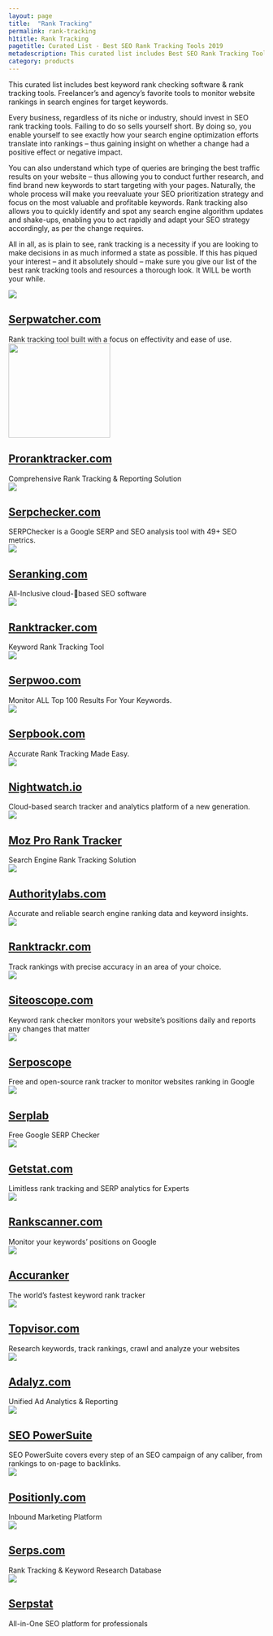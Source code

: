 ```yaml
---
layout: page
title:  "Rank Tracking"
permalink: rank-tracking
h1title: Rank Tracking
pagetitle: Curated List - Best SEO Rank Tracking Tools 2019
metadescription: This curated list includes Best SEO Rank Tracking Tools. Freelancer&#039;s and agency&#039;s favorite tools to monitor rankings in search engines for target keywords.
category: products
---
```

This curated list includes best keyword rank checking software & rank tracking tools. Freelancer’s and agency’s favorite tools to monitor website rankings in search engines for target keywords.

Every business, regardless of its niche or industry, should invest in SEO rank tracking tools. Failing to do so sells yourself short. By doing so, you enable yourself to see exactly how your search engine optimization efforts translate into rankings – thus gaining insight on whether a change had a positive effect or negative impact.

You can also understand which type of queries are bringing the best traffic results on your website – thus allowing you to conduct further research, and find brand new keywords to start targeting with your pages. Naturally, the whole process will make you reevaluate your SEO prioritization strategy and focus on the most valuable and profitable keywords. Rank tracking also allows you to quickly identify and spot any search engine algorithm updates and shake-ups, enabling you to act rapidly and adapt your SEO strategy accordingly, as per the change requires.

All in all, as is plain to see, rank tracking is a necessity if you are looking to make decisions in as much informed a state as possible. If this has piqued your interest – and it absolutely should – make sure you give our list of the best rank tracking tools and resources a thorough look. It WILL be worth your while.

<article class="resource">
<div class="resource__thumb"><img  src="/wp-content/uploads/2017/05/serpwatcher-1140-200x200.png"  /></div>
<div class="resource__info">
<h2 ><a href="https://serpwatcher.com/?ref=curatedseotools.com" target="_blank class=">Serpwatcher.com</a></h2>
Rank tracking tool built with a focus on effectivity and ease of use.

</div>
</article><article class="resource">
<div class="resource__thumb"><img  src="/wp-content/uploads/2017/03/proranktracker-com-200x185.png" alt="" width="200" height="185" /></div>
<div class="resource__info">
<h2 ><a href="https://proranktracker.com/?ref=curatedseotools.com" target="_blank class=">Proranktracker.com</a></h2>
Comprehensive Rank Tracking &amp; Reporting Solution

</div>
</article><article class="resource">
<div class="resource__thumb"><img  src="/wp-content/uploads/2017/03/serpchecker-big-200x200.png"  /></div>
<div class="resource__info">
<h2 ><a href="https://serpchecker.com/?ref=curatedseotools.com" target="_blank class=">Serpchecker.com</a></h2>
SERPChecker is a Google SERP and SEO analysis tool with 49+ SEO metrics.

</div>
</article><article class="resource">
<div class="resource__thumb"><img  src="/wp-content/uploads/2017/01/seranking-com-200x200.png"  /></div>
<div class="resource__info">
<h2 ><a href="https://seranking.com/?ref=curatedseotools.com" target="_blank class=">Seranking.com</a></h2>
All-Inclusive cloud-based SEO software

</div>
</article><article class="resource">
<div class="resource__thumb"><img  src="/wp-content/uploads/2017/01/ranktracker-com-200x200.png"  /></div>
<div class="resource__info">
<h2 ><a href="https://www.ranktracker.com/?ref=curatedseotools.com" target="_blank class=">Ranktracker.com</a></h2>
Keyword Rank Tracking Tool

</div>
</article><article class="resource">
<div class="resource__thumb"><img  src="/wp-content/uploads/2016/12/logo-jun-2016-mobile-200x200.png"  /></div>
<div class="resource__info">
<h2 ><a href="https://www.serpwoo.com/?ref=curatedseotools.com" target="_blank class=">Serpwoo.com</a></h2>
Monitor ALL Top 100 Results For Your Keywords.

</div>
</article><article class="resource">
<div class="resource__thumb"><img  src="/wp-content/uploads/2016/12/serpbook-com-200x200.png"  /></div>
<div class="resource__info">
<h2 ><a href="https://serpbook.com/?ref=curatedseotools.com" target="_blank class=">Serpbook.com</a></h2>
Accurate Rank Tracking Made Easy.

</div>
</article><article class="resource">
<div class="resource__thumb"><img  src="/wp-content/uploads/2016/12/nightwatch-io-200x200.png"  /></div>
<div class="resource__info">
<h2 ><a href="https://nightwatch.io/?ref=curatedseotools.com" target="_blank class=">Nightwatch.io</a></h2>
Cloud-based search tracker and analytics platform of a new generation.

</div>
</article><article class="resource">
<div class="resource__thumb"><img  src="/wp-content/uploads/2016/12/moz-pro-rank-tracker-200x200.png"  /></div>
<div class="resource__info">
<h2 ><a href="https://moz.com/tools/rank-tracker?ref=curatedseotools.com" target="_blank class=">Moz Pro Rank Tracker</a></h2>
Search Engine Rank Tracking Solution

</div>
</article><article class="resource">
<div class="resource__thumb"><img  src="/wp-content/uploads/2016/12/authoritylabs-com-200x200.png"  /></div>
<div class="resource__info">
<h2 ><a href="https://authoritylabs.com/?ref=curatedseotools.com" target="_blank class=">Authoritylabs.com</a></h2>
Accurate and reliable search engine ranking data and keyword insights.

</div>
</article><article class="resource">
<div class="resource__thumb"><img  src="/wp-content/uploads/2016/12/ranktrackr-com-200x200.png"  /></div>
<div class="resource__info">
<h2 ><a href="http://ranktrackr.com/?ref=curatedseotools.com" target="_blank class=">Ranktrackr.com</a></h2>
Track rankings with precise accuracy in an area of your choice.

</div>
</article><article class="resource">
<div class="resource__thumb"><img  src="/wp-content/uploads/2016/12/siteoscope-com-200x200.png"  /></div>
<div class="resource__info">
<h2 ><a href="https://www.siteoscope.com/?ref=curatedseotools.com" target="_blank class=">Siteoscope.com</a></h2>
Keyword rank checker monitors your website’s positions daily and reports any changes that matter

</div>
</article><article class="resource">
<div class="resource__thumb"><img  src="/wp-content/uploads/2016/12/serposcope-200x200.png"  /></div>
<div class="resource__info">
<h2 ><a href="https://serposcope.serphacker.com/en/?ref=curatedseotools.com" target="_blank class=">Serposcope</a></h2>
Free and open-source rank tracker to monitor websites ranking in Google

</div>
</article><article class="resource">
<div class="resource__thumb"><img  src="/wp-content/uploads/2016/12/serplab-200x200.png"  /></div>
<div class="resource__info">
<h2 ><a href="https://www.serplab.co.uk/?ref=curatedseotools.com" target="_blank class=">Serplab</a></h2>
Free Google SERP Checker

</div>
</article><article class="resource">
<div class="resource__thumb"><img  src="/wp-content/uploads/2016/12/getstat-com-200x200.jpg"  /></div>
<div class="resource__info">
<h2 ><a href="https://getstat.com/?ref=curatedseotools.com" target="_blank class=">Getstat.com</a></h2>
Limitless rank tracking and SERP analytics for Experts

</div>
</article><article class="resource">
<div class="resource__thumb"><img  src="/wp-content/uploads/2016/12/rankscanner-com-200x200.png" sizes="(max-width: 200px) 100vw, 200px" srcset="https://curatedseotools.com/wp-content/uploads/2016/12/rankscanner-com-200x200.png 200w, https://curatedseotools.com/wp-content/uploads/2016/12/rankscanner-com-500x500.png 500w, https://curatedseotools.com/wp-content/uploads/2016/12/rankscanner-com-90x90.png 90w, https://curatedseotools.com/wp-content/uploads/2016/12/rankscanner-com.png 515w"  /></div>
<div class="resource__info">
<h2 ><a href="https://www.rankscanner.com/?ref=curatedseotools.com" target="_blank class=">Rankscanner.com</a></h2>
Monitor your keywords’ positions on Google

</div>
</article><article class="resource">
<div class="resource__thumb"><img  src="/wp-content/uploads/2016/12/accuranker-200x200.png"  /></div>
<div class="resource__info">
<h2 ><a href="https://www.accuranker.com/?ref=curatedseotools.com" target="_blank class=">Accuranker</a></h2>
The world’s fastest keyword rank tracker

</div>
</article><article class="resource">
<div class="resource__thumb"><img  src="/wp-content/uploads/2016/12/topvisor-com-200x200.png" sizes="(max-width: 200px) 100vw, 200px" srcset="https://curatedseotools.com/wp-content/uploads/2016/12/topvisor-com-200x200.png 200w, https://curatedseotools.com/wp-content/uploads/2016/12/topvisor-com-90x90.png 90w, https://curatedseotools.com/wp-content/uploads/2016/12/topvisor-com.png 315w"  /></div>
<div class="resource__info">
<h2 ><a href="https://topvisor.com/?ref=curatedseotools.com" target="_blank class=">Topvisor.com</a></h2>
Research keywords, track rankings, crawl and analyze your websites

</div>
</article><article class="resource">
<div class="resource__thumb"><img  src="/wp-content/uploads/2016/12/adalyz-com-200x200.png"  /></div>
<div class="resource__info">
<h2 ><a href="https://www.adalyz.com/?ref=curatedseotools.com" target="_blank class=">Adalyz.com</a></h2>
Unified Ad Analytics &amp; Reporting

</div>
</article><article class="resource">
<div class="resource__thumb"><img  src="/wp-content/uploads/2016/12/seo-powersuite-200x200.jpg"  /></div>
<div class="resource__info">
<h2 ><a href="http://www.link-assistant.com/?ref=curatedseotools.com" target="_blank class=">SEO PowerSuite</a></h2>
SEO PowerSuite covers every step of an SEO campaign of any caliber, from rankings to on-page to backlinks.

</div>
</article><article class="resource">
<div class="resource__thumb"><img  src="/wp-content/uploads/2016/12/positionly-com-200x200.gif"  /></div>
<div class="resource__info">
<h2 ><a href="https://positionly.com/?ref=curatedseotools.com" target="_blank class=">Positionly.com</a></h2>
Inbound Marketing Platform

</div>
</article><article class="resource">
<div class="resource__thumb"><img  src="/wp-content/uploads/2016/12/serps-com-200x200.png"  /></div>
<div class="resource__info">
<h2 ><a href="https://serps.com/?ref=curatedseotools.com" target="_blank class=">Serps.com</a></h2>
Rank Tracking &amp; Keyword Research Database

</div>
</article><article class="resource">
<div class="resource__thumb"><img  src="/wp-content/uploads/2016/12/images-1-200x200.png" sizes="(max-width: 200px) 100vw, 200px" srcset="https://curatedseotools.com/wp-content/uploads/2016/12/images-1-200x200.png 200w, https://curatedseotools.com/wp-content/uploads/2016/12/images-1-90x90.png 90w, https://curatedseotools.com/wp-content/uploads/2016/12/images-1.png 225w"  /></div>
<div class="resource__info">
<h2 ><a href="https://serpstat.com/?ref=curatedseotools.com" target="_blank class=">Serpstat</a></h2>
All-in-One SEO platform for professionals

</div>
</article>
